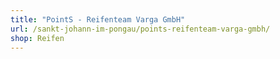 ```yaml
---
title: "PointS - Reifenteam Varga GmbH"
url: /sankt-johann-im-pongau/points-reifenteam-varga-gmbh/
shop: Reifen
---
```

